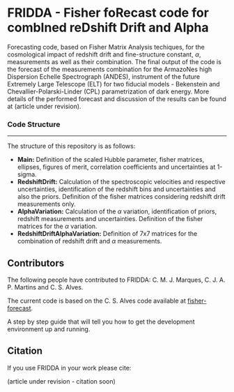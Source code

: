 # FRIDDA  - Fisher foRecast code for combIned reDshift Drift and Alpha

Forecasting code, based on Fisher Matrix Analysis techiques, for the cosmological impact of redshift drift and fine-structure constant, $\alpha$, measurements as well as their combination. The final output of the code is the forecast of the measurements combination for the ArmazoNes high Dispersion Echelle Spectrograph (ANDES), instrument of the future Extremely Large Telescope (ELT) for two fiducial models - Bekenstein and Chevallier-Polarski-Linder (CPL) parametrization of dark energy. More details of the performed forecast and discussion of the results can be found at (article under revision).


### Code Structure
---
The structure of this repository is as follows:

- **Main:** Definition of the scaled Hubble parameter, fisher matrices, ellipses, figures of merit, correlation coefficients and uncertainties at 1-sigma.
- **RedshiftDrift:** Calculation of the spectroscopic velocities and respective uncertainties, identification of the redshift bins and uncertainties and also the priors. Definition of the fisher matrices considering redshift drift measurements only.
- **AlphaVariation:** Calculation of the $\alpha$ variation, identification of priors, redshift measurements and uncertainties. Definition of the fisher matrices for the $\alpha$ variation. 
- **RedshiftDriftAlphaVariation:** Definition of 7x7 matrices for the combination of redshift drift and $\alpha$ measurements.


## Contributors

The following people have contributed to FRIDDA: C. M. J. Marques, C. J. A. P. Martins and C. S. Alves.

The current code is based on the C. S. Alves code available at [fisher-forecast](https://github.com/Catarina-Alves/fisher-forecast).

A step by step guide that will tell you how to get the development environment up and running.


## Citation

If you use FRIDDA in your work please cite:

(article under revision - citation soon)
